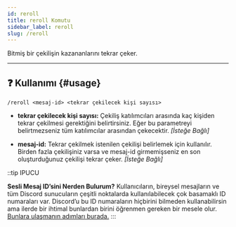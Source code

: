 ```yaml
---
id: reroll
title: reroll Komutu
sidebar_label: reroll
slug: /reroll
---
```

Bitmiş bir çekilişin kazananlarını tekrar çeker.

---

## ❓ Kullanımı {#usage}

`/reroll <mesaj-id> <tekrar çekilecek kişi sayısı>`

- **tekrar çekilecek kişi sayısı:** Çekiliş katılımcıları arasında kaç kişiden tekrar çekilmesi gerektiğini belirtirsiniz. 
  Eğer bu parametreyi belirtmezseniz tüm katılımcılar arasından çekecektir. *[İsteğe Bağlı]*

- **mesaj-id:** Tekrar çekilmek istenilen çekilişi belirlemek için kullanılır. Birden fazla çekilişiniz varsa ve mesaj-id 
  girmemişseniz en son oluşturduğunuz çekilişi tekrar çeker. *[İsteğe Bağlı]*

::tip IPUCU

**Sesli Mesaj ID’sini Nerden Bulurum?** Kullanıcıların, bireysel mesajların ve tüm Discord sunucuların çeşitli
noktalarda kullanılabilecek çok basamaklı ID numaraları var. Discord’u bu ID numaraların hiçbirini bilmeden
kullanabilirsin ama ilerde bir ihtimal bunlardan birini öğrenmen gereken bir mesele
olur. [Bunlara ulaşmanın adımları burada.](https://support.discord.com/hc/tr/articles/206346498-Kullan%C4%B1c%C4%B1-Sunucu-Mesaj-ID-sini-Nerden-Bulurum-)
:::
